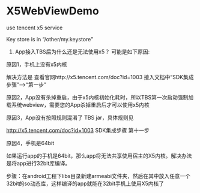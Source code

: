 # X5WebViewDemo
use tencent x5 service

Key store is in “/other/my.keystore”

1. App接入TBS后为什么还是无法使用x5？
可能是如下原因:

原因1，手机上没有x5内核

解决方法是 查看官网http://x5.tencent.com/doc?id=1003 接入文档中“SDK集成步骤”-->“第一步”

原因2，App没有杀掉重启，由于x5内核初始化耗时，所以TBS第一次启动强制加载系统webview，需要您的App杀掉重启后才可以使用x5内核

原因3，App没有按照规则混淆了 TBS jar，具体规则见

http://x5.tencent.com/doc?id=1003 SDK集成步骤 第十一步

原因4，手机是64bit

如果运行app的手机是64bit，那么app将无法共享使用宿主的X5内核。解决办法是将app进行32bit库编译。

步骤：在android工程下libs目录新建armeabi文件夹，然后在其中放入任意一个32bit的so动态库，这样编译的app就能在32bit手机上使用X5内核了
